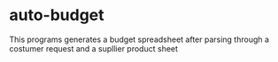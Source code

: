 # auto-budget
This programs generates a budget spreadsheet after parsing through a costumer request and a supllier product sheet
